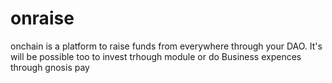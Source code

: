 # onraise
onchain is a platform to raise funds from everywhere through your DAO. It's will be possible too to invest trhough module or do Business expences through gnosis pay  
